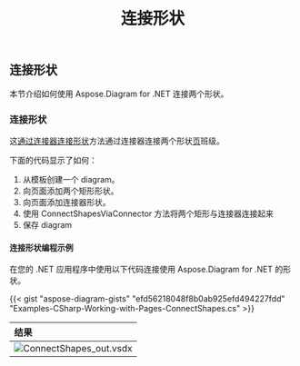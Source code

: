 ﻿---
title: 连接形状
type: docs
weight: 90
url: /zh/net/connect-shapes/
description: 本节介绍如何使用 Aspose.Diagram 连接两个形状。
---
## **连接形状**
本节介绍如何使用 Aspose.Diagram for .NET 连接两个形状。
### **连接形状**
这[通过连接器连接形状](https://reference.aspose.com/diagram/net/aspose.diagram.page/connectshapesviaconnector/methods/1)方法通过连接器连接两个形状[页](http://www.aspose.com/api/net/diagram/aspose.diagram/page)班级。

下面的代码显示了如何：

1. 从模板创建一个 diagram。
1. 向页面添加两个矩形形状。
1. 向页面添加连接器形状。
1. 使用 ConnectShapesViaConnector 方法将两个矩形与连接器连接起来
1. 保存 diagram
#### **连接形状编程示例**
在您的 .NET 应用程序中使用以下代码连接使用 Aspose.Diagram for .NET 的形状。

{{< gist "aspose-diagram-gists" "efd56218048f8b0ab925efd494227fdd" "Examples-CSharp-Working-with-Pages-ConnectShapes.cs" >}}

|**结果**|
|:- |
|![ConnectShapes_out.vsdx](ConnectShapes.png)|
